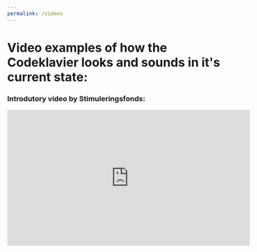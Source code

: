 ```yaml
---
permalink: /videos
---
```


# Video examples of how the Codeklavier looks and sounds in it's current state:

### Introdutory video by Stimuleringsfonds:

<iframe width="560" height="315" src="https://www.youtube.com/embed/UPYYa30Syxw?rel=0&amp;showinfo=0" frameborder="0" allow="autoplay; encrypted-media" allowfullscreen></iframe>
